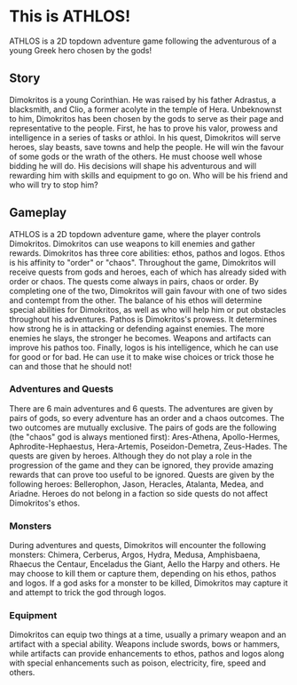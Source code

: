 # This is ATHLOS!
ATHLOS is a 2D topdown adventure game following the adventurous of a young Greek hero chosen by the gods!

## Story

Dimokritos is a young Corinthian. He was raised by his father Adrastus, a blacksmith, and Clio, a former acolyte in the temple of Hera. Unbeknownst to him, Dimokritos has been chosen by the gods to serve as their page and representative to the people.
First, he has to prove his valor, prowess and intelligence in a series of tasks or athloi. In his quest, Dimokritos will serve heroes, slay beasts, save towns and help the people. He will win the favour of some gods or the wrath of the others. He must
choose well whose bidding he will do. His decisions will shape his adventurous and will rewarding him with skills and equipment to go on. Who will be his friend and who will try to stop him?

## Gameplay

ATHLOS is a 2D topdown adventure game, where the player controls Dimokritos. Dimokritos can use weapons to kill enemies and gather rewards. Dimokritos has three core abilities: ethos, pathos and logos. Ethos is his affinity to "order" or "chaos".
Throughout the game, Dimokritos will receive quests from gods and heroes, each of which has already sided with order or chaos. The quests come always in pairs, chaos or order. By completing one of the two, Dimokritos will gain favour with one of
two sides and contempt from the other. The balance of his ethos will determine special abilities for Dimokritos, as well as who will help him or put obstacles throughout his adventures. Pathos is Dimokritos's prowess. It determines how strong he
is in attacking or defending against enemies. The more enemies he slays, the stronger he becomes. Weapons and artifacts can improve his pathos too. Finally, logos is his intelligence, which he can use for good or for bad. He can use it to make wise
choices or trick those he can and those that he should not!

### Adventures and Quests

There are 6 main adventures and 6 quests. The adventures are given by pairs of gods, so every adventure has an order and a chaos outcomes. The two outcomes are mutually exclusive. The pairs of gods are the following (the "chaos" god is always 
mentioned first): Ares-Athena, Apollo-Hermes, Aphrodite-Hephaestus, Hera-Artemis, Poseidon-Demetra, Zeus-Hades. The quests are given by heroes. Although they do not play a role in the progression of the game and they can be ignored, they 
provide amazing rewards that can prove too useful to be ignored. Quests are given by the following heroes: Bellerophon, Jason, Heracles, Atalanta, Medea, and Ariadne. Heroes do not belong in a faction so side quests do not affect Dimokritos's ethos.

### Monsters

During adventures and quests, Dimokritos will encounter the following monsters: Chimera, Cerberus, Argos, Hydra, Medusa, Amphisbaena, Rhaecus the Centaur, Enceladus the Giant, Aello the Harpy and others. He may choose to kill them or capture them, 
depending on his ethos, pathos and logos. If a god asks for a monster to be killed, Dimokritos may capture it and attempt to trick the god through logos. 

### Equipment

Dimokritos can equip two things at a time, usually a primary weapon and an artifact with a special ability. Weapons include swords, bows or hammers, while artifacts can provide enhancements to ethos, pathos and logos along with special enhancements
such as poison, electricity, fire, speed and others.
